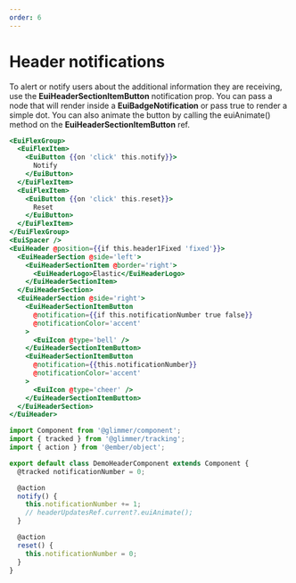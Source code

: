 ```yaml
---
order: 6
---
```


# Header notifications

<EuiText>
  To alert or notify users about the additional information they are receiving,
  use the <strong>EuiHeaderSectionItemButton</strong> <EuiCode>notification</EuiCode> prop. You can pass a node that
  will render inside a <strong>EuiBadgeNotification</strong> or pass <EuiCode>true</EuiCode> to render a simple dot.
  You can also animate the button by calling the <EuiCode>euiAnimate()</EuiCode> method on the
  <strong>EuiHeaderSectionItemButton</strong> <EuiCode>ref</EuiCode>.
</EuiText>

```hbs template
<EuiFlexGroup>
  <EuiFlexItem>
    <EuiButton {{on 'click' this.notify}}>
      Notify
    </EuiButton>
  </EuiFlexItem>
  <EuiFlexItem>
    <EuiButton {{on 'click' this.reset}}>
      Reset
    </EuiButton>
  </EuiFlexItem>
</EuiFlexGroup>
<EuiSpacer />
<EuiHeader @position={{if this.header1Fixed 'fixed'}}>
  <EuiHeaderSection @side='left'>
    <EuiHeaderSectionItem @border='right'>
      <EuiHeaderLogo>Elastic</EuiHeaderLogo>
    </EuiHeaderSectionItem>
  </EuiHeaderSection>
  <EuiHeaderSection @side='right'>
    <EuiHeaderSectionItemButton
      @notification={{if this.notificationNumber true false}}
      @notificationColor='accent'
    >
      <EuiIcon @type='bell' />
    </EuiHeaderSectionItemButton>
    <EuiHeaderSectionItemButton
      @notification={{this.notificationNumber}}
      @notificationColor='accent'
    >
      <EuiIcon @type='cheer' />
    </EuiHeaderSectionItemButton>
  </EuiHeaderSection>
</EuiHeader>
```

```js component
import Component from '@glimmer/component';
import { tracked } from '@glimmer/tracking';
import { action } from '@ember/object';

export default class DemoHeaderComponent extends Component {
  @tracked notificationNumber = 0;

  @action
  notify() {
    this.notificationNumber += 1;
    // headerUpdatesRef.current?.euiAnimate();
  }

  @action
  reset() {
    this.notificationNumber = 0;
  }
}
```

